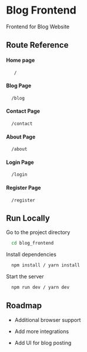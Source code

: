 
# Blog Frontend

Frontend for Blog Website


## Route Reference

#### Home page

```http
   /
```

#### Blog Page

```http
  /blog
```


#### Contact Page

```http
  /contact
```

#### About Page

```http
  /about
```
#### Login Page

```http
  /login
```
#### Register Page

```http
  /register
```


## Run Locally

Go to the project directory

```bash
  cd blog_frontend
```

Install dependencies

```bash
  npm install / yarn install
```

Start the server

```bash
  npm run dev / yarn dev
```


## Roadmap

- Additional browser support

- Add more integrations

- Add UI for blog posting


